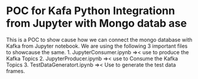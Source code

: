 # POC for Kafa Python Integrationn from Jupyter with Mongo datab ase
This is a  POC to show cause how we can connect the mongo database with Kafka from Jupyter notebook. We are using the following 3 important files to showcause the same.
                1. JupyterConsumer.ipynb =>< use to produce the Kafka Topics
                2. JupyterProducer.ipynb =>< use to Consume the Kafka Topics
                3. TestDataGeneratort.ipynb =>< Use to generate the test data frames.


